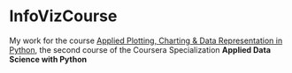 # InfoVizCourse
My work for the course [Applied Plotting, Charting &amp; Data Representation in Python](https://www.coursera.org/learn/python-plotting), the second course of the Coursera Specialization **Applied Data Science with Python**
